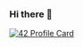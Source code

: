 ### Hi there 👋

[![42 Profile Card](https://1337-readme.vercel.app/api/profile?cursus=42cursus&dark=true&leet_logo=hide&login=bmerchin)](https://linkedin.com/in/benjaminmerchin)
